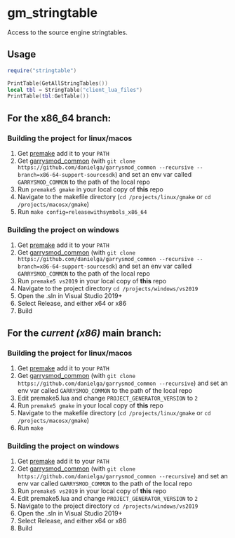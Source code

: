 # gm_stringtable
Access to the source engine stringtables.

## Usage
```lua
require("stringtable")

PrintTable(GetAllStringTables())
local tbl = StringTable("client_lua_files")
PrintTable(tbl:GetTable())
```

## For the x86_64 branch:
### Building the project for linux/macos
1) Get [premake](https://premake.github.io/download/) add it to your `PATH`
2) Get [garrysmod_common](https://github.com/danielga/garrysmod_common) (with `git clone https://github.com/danielga/garrysmod_common --recursive --branch=x86-64-support-sourcesdk`) and set an env var called `GARRYSMOD_COMMON` to the path of the local repo
3) Run `premake5 gmake` in your local copy of **this** repo
4) Navigate to the makefile directory (`cd /projects/linux/gmake` or `cd /projects/macosx/gmake`)
5) Run `make config=releasewithsymbols_x86_64`

### Building the project on windows
1) Get [premake](https://premake.github.io/download/) add it to your `PATH`
2) Get [garrysmod_common](https://github.com/danielga/garrysmod_common) (with `git clone https://github.com/danielga/garrysmod_common --recursive --branch=x86-64-support-sourcesdk`) and set an env var called `GARRYSMOD_COMMON` to the path of the local repo
3) Run `premake5 vs2019` in your local copy of **this** repo
4) Navigate to the project directory `cd /projects/windows/vs2019`
5) Open the .sln in Visual Studio 2019+
6) Select Release, and either x64 or x86
7) Build


## For the *current (x86)* main branch:
### Building the project for linux/macos
1) Get [premake](https://premake.github.io/download/) add it to your `PATH`
2) Get [garrysmod_common](https://github.com/danielga/garrysmod_common) (with `git clone https://github.com/danielga/garrysmod_common --recursive`) and set an env var called `GARRYSMOD_COMMON` to the path of the local repo
3) Edit premake5.lua and change `PROJECT_GENERATOR_VERSION` to `2`
4) Run `premake5 gmake` in your local copy of **this** repo
5) Navigate to the makefile directory (`cd /projects/linux/gmake` or `cd /projects/macosx/gmake`)
6) Run `make`

### Building the project on windows
1) Get [premake](https://premake.github.io/download/) add it to your `PATH`
2) Get [garrysmod_common](https://github.com/danielga/garrysmod_common) (with `git clone https://github.com/danielga/garrysmod_common --recursive`) and set an env var called `GARRYSMOD_COMMON` to the path of the local repo
3) Run `premake5 vs2019` in your local copy of **this** repo
4) Edit premake5.lua and change `PROJECT_GENERATOR_VERSION` to `2`
5) Navigate to the project directory `cd /projects/windows/vs2019`
6) Open the .sln in Visual Studio 2019+
7) Select Release, and either x64 or x86
8) Build

